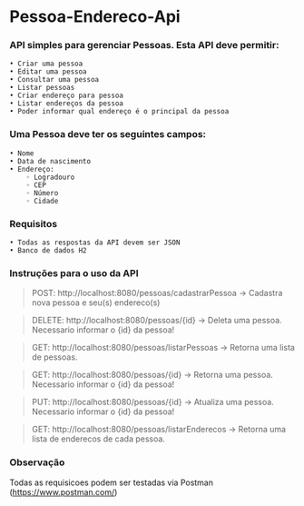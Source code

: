# Pessoa-Endereco-Api

### API simples para gerenciar Pessoas. Esta API deve permitir:  
    • Criar uma pessoa
    • Editar uma pessoa
    • Consultar uma pessoa
    • Listar pessoas
    • Criar endereço para pessoa
    • Listar endereços da pessoa
    • Poder informar qual endereço é o principal da pessoa  

### Uma Pessoa deve ter os seguintes campos:  
    • Nome
    • Data de nascimento
    • Endereço:
        ◦ Logradouro
        ◦ CEP
        ◦ Número
        ◦ Cidade

### Requisitos  
    • Todas as respostas da API devem ser JSON  
    • Banco de dados H2

### Instruções para o uso da API

> POST: http://localhost:8080/pessoas/cadastrarPessoa -> Cadastra nova pessoa e seu(s) endereco(s)

> DELETE: http://localhost:8080/pessoas/{id} -> Deleta uma pessoa. Necessario informar o {id} da pessoa!

> GET: http://localhost:8080/pessoas/listarPessoas -> Retorna uma lista de pessoas. 

> GET: http://localhost:8080/pessoas/{id} -> Retorna uma pessoa. Necessario informar o {id} da pessoa!

> PUT: http://localhost:8080/pessoas/{id} -> Atualiza uma pessoa. Necessario informar o {id} da pessoa!

> GET: http://localhost:8080/pessoas/listarEnderecos -> Retorna uma lista de enderecos de cada pessoa. 

### Observação

Todas as requisicoes podem ser testadas via Postman (https://www.postman.com/)
